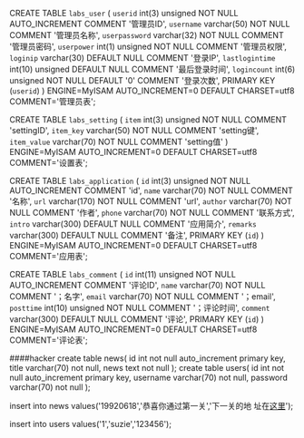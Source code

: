 CREATE TABLE `labs_user` (
  `userid` int(3) unsigned NOT NULL AUTO_INCREMENT COMMENT '管理员ID',
  `username` varchar(50) NOT NULL COMMENT '管理员名称',
  `userpassword` varchar(32) NOT NULL COMMENT '管理员密码',
  `userpower` int(1) unsigned NOT NULL COMMENT '管理员权限',
  `loginip` varchar(30) DEFAULT NULL COMMENT '登录IP',
  `lastlogintime` int(10) unsigned DEFAULT NULL COMMENT '最后登录时间',
  `logincount` int(6) unsigned NOT NULL DEFAULT '0' COMMENT '登录次数',
  PRIMARY KEY (`userid`)
) ENGINE=MyISAM AUTO_INCREMENT=0 DEFAULT CHARSET=utf8 COMMENT='管理员表';

CREATE TABLE `labs_setting` (
  `item` int(3) unsigned NOT NULL COMMENT 'settingID',
  `item_key` varchar(50) NOT NULL COMMENT 'setting键',
  `item_value` varchar(70) NOT NULL COMMENT 'setting值'
) ENGINE=MyISAM AUTO_INCREMENT=0 DEFAULT CHARSET=utf8 COMMENT='设置表';

CREATE TABLE `labs_application` (
 `id` int(3) unsigned NOT NULL AUTO_INCREMENT  COMMENT 'id',
 `name` varchar(70) NOT NULL COMMENT '名称',
 `url` varchar(170) NOT NULL COMMENT 'url',
 `author` varchar(70) NOT NULL COMMENT '作者',
 `phone` varchar(70) NOT NULL COMMENT '联系方式',
 `intro` varchar(300) DEFAULT NULL COMMENT '应用简介',
  `remarks` varchar(300) DEFAULT NULL COMMENT '备注',
PRIMARY KEY (`id`)
) ENGINE=MyISAM AUTO_INCREMENT=0 DEFAULT CHARSET=utf8 COMMENT='应用表';

CREATE TABLE `labs_comment` (
  `id` int(11) unsigned NOT NULL AUTO_INCREMENT COMMENT '评论ID',
  `name`  varchar(70) NOT NULL COMMENT '；名字',
  `email`  varchar(70) NOT NULL COMMENT '；email',
  `posttime` int(10) unsigned NOT NULL COMMENT '；评论时间',
  `comment` varchar(300) DEFAULT NULL COMMENT '评论',
  PRIMARY KEY (`id`)
) ENGINE=MyISAM AUTO_INCREMENT=0 DEFAULT CHARSET=utf8 COMMENT='评论表';


####hacker
create table news(
    id int not null auto_increment primary key,
    title varchar(70) not null,
    news text not null
);
create table users(
    id int not null auto_increment primary key,
    username varchar(70) not null,
    password varchar(70) not null
);

insert into news values('19920618','恭喜你通过第一关','下一关的地 址在<a href="./admin-auth/index.php">这里</a>');

insert into users values('1','suzie','123456');